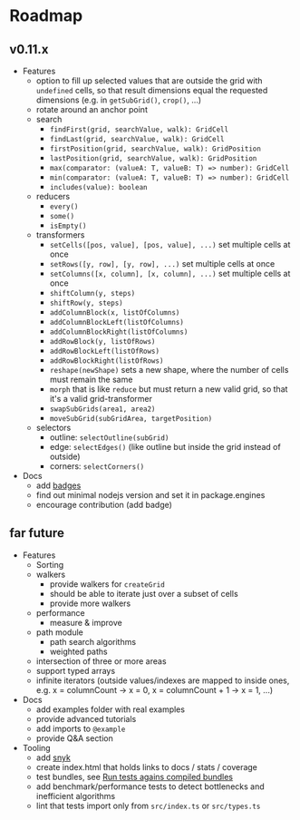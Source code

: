 # Roadmap

## v0.11.x

- Features
    - option to fill up selected values that are outside the grid with `undefined` cells, so that result dimensions equal the requested dimensions (e.g. in `getSubGrid()`, `crop()`, ...)
    - rotate around an anchor point
    - search
        - `findFirst(grid, searchValue, walk): GridCell`
        - `findLast(grid, searchValue, walk): GridCell`
        - `firstPosition(grid, searchValue, walk): GridPosition`
        - `lastPosition(grid, searchValue, walk): GridPosition`
        - `max(comparator: (valueA: T, valueB: T) => number): GridCell`
        - `min(comparator: (valueA: T, valueB: T) => number): GridCell`
        - `includes(value): boolean`
    - reducers
        - `every()`
        - `some()`
        - `isEmpty()`
    - transformers
        - `setCells([pos, value], [pos, value], ...)` set multiple cells at once
        - `setRows([y, row], [y, row], ...)` set multiple cells at once
        - `setColumns([x, column], [x, column], ...)` set multiple cells at once
        - `shiftColumn(y, steps)`
        - `shiftRow(y, steps)`
        - `addColumnBlock(x, listOfColumns)`
        - `addColumnBlockLeft(listOfColumns)`
        - `addColumnBlockRight(listOfColumns)`
        - `addRowBlock(y, listOfRows)`
        - `addRowBlockLeft(listOfRows)`
        - `addRowBlockRight(listOfRows)`
        - `reshape(newShape)` sets a new shape, where the number of cells must remain the same
        - `morph` that is like `reduce` but must return a new valid grid, so that it's a valid grid-transformer
        - `swapSubGrids(area1, area2)`
        - `moveSubGrid(subGridArea, targetPosition)`
    - selectors
        - outline: `selectOutline(subGrid)`
        - edge: `selectEdges()` (like outline but inside the grid instead of outside)
        - corners: `selectCorners()`
- Docs
    - add [badges](https://github.com/dwyl/repo-badges)
    - find out minimal nodejs version and set it in package.engines
    - encourage contribution (add badge)

## far future

- Features
    - Sorting
    - walkers
        - provide walkers for `createGrid`
        - should be able to iterate just over a subset of cells
        - provide more walkers
    - performance
        - measure & improve
    - path module
        - path search algorithms
        - weighted paths
    - intersection of three or more areas
    - support typed arrays
    - infinite iterators (outside values/indexes are mapped to inside ones, e.g. x = columnCount -> x = 0, x = columnCount + 1 -> x = 1, ...)
- Docs
    - add examples folder with real examples
    - provide advanced tutorials
    - add imports to `@example`
    - provide Q&A section
- Tooling
    - add [snyk](https://snyk.io/)
    - create index.html that holds links to docs / stats / coverage
    - test bundles, see [Run tests agains compiled bundles](https://stackoverflow.com/questions/51799300/run-tests-against-compiled-bundles)
    - add benchmark/performance tests to detect bottlenecks and inefficient algorithms
    - lint that tests import only from `src/index.ts` or `src/types.ts`